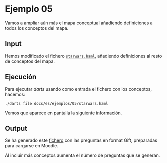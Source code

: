 
# Ejemplo 05

Vamos a ampliar aún más el mapa conceptual añadiendo definiciones a todos
los conceptos del mapa.

## Input

Hemos modificado el fichero [`starwars.haml`](./starwars.haml),
añadiendo definiciones al resto de conceptos del mapa.

## Ejecución

Para ejecutar *darts* usando como entrada el fichero con los conceptos, hacemos:

`./darts file docs/es/ejemplos/05/starwars.haml`

Vemos que aparece en pantalla la siguiente [información](./starwars-log.txt).

## Output

Se ha generado este [fichero](./starwars-gift.txt) con las preguntas en
format Gift, preparadas para cargarse en Moodle.

Al incluir más conceptos aumenta el número de preguntas que se generan.
